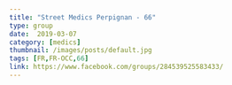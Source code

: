 ```yaml
---
title: "Street Medics Perpignan - 66"
type: group
date:  2019-03-07
category: [medics]
thumbnail: /images/posts/default.jpg
tags: [FR,FR-OCC,66]
link: https://www.facebook.com/groups/284539525583433/
---
```

